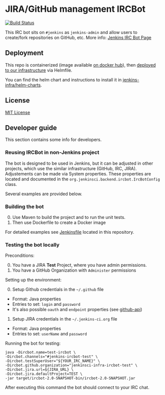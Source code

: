 # JIRA/GitHub management IRCBot

[![Build Status](https://ci.jenkins.io/job/Infra/job/ircbot/job/main/badge/icon)](https://ci.jenkins.io/job/Infra/job/ircbot/job/main/)

This IRC bot sits on `#jenkins` as `jenkins-admin` and allow users to create/fork repositories on GitHub, etc. More info: [Jenkins IRC Bot Page](https://jenkins.io/projects/infrastructure/ircbot/)

## Deployment

This repo is containerized (image available [on docker hub](https://hub.docker.com/r/jenkinsciinfra/ircbot/)), then [deployed to our infrastructure](https://github.com/jenkins-infra/kubernetes-management/blob/d843bf1f05334a3ca30394cca875b6d99492ab93/clusters/prodpublick8s.yaml#L116-L123) via Helmfile.

You can find the helm chart and instructions to install it in [jenkins-infra/helm-charts](https://github.com/jenkins-infra/helm-charts/tree/main/charts/ircbot).

## License

[MIT License](https://opensource.org/licenses/mit-license.php)

## Developer guide

This section contains some info for developers.

### Reusing IRCBot in non-Jenkins project

The bot is designed to be used in Jenkins, but it can be adjusted in other projects, 
which use the similar infrastructure (GitHub, IRC, JIRA). 
Adjustements can be made via System properties.
These properties are located and documented in the 
<code>org.jenkinsci.backend.ircbot.IrcBotConfig</code> class.

Several examples are provided below.

### Building the bot

0. Use Maven to build the project and to run the unit tests.
0. Then use Dockerfile to create a Docker image

For detailed examples see [Jenkinsfile](Jenkinsfile) located in this repository.

### Testing the bot locally

Preconditions:

0. You have a JIRA **Test** Project, where you have admin permissions.
1. You have a GitHub Organization with ```Administer``` permissions

Setting up the environment:

0. Setup Github credentials in the ```~/.github``` file
 * Format: Java properties
 * Entries to set: ```login``` and ```password```
 * It's also possible ```oauth``` and ```endpoint``` properties 
 (see [github-api](https://github.com/kohsuke/github-api))
1. Setup JIRA credentials in the ```~/.jenkins-ci.org``` file
 * Format: Java properties
 * Entries to set: ```userName``` and ```password```

Running the bot for testing:

```
java -Dircbot.name=test-ircbot \ 
-Dircbot.channels="#jenkins-ircbot-test" \ 
-Dircbot.testSuperUser="${YOUR_IRC_NAME}" \ 
-Dircbot.github.organization="jenkinsci-infra-ircbot-test" \
-Dircbot.jira.url=${JIRA_URL} \
-Dircbot.jira.defaultProject=TEST \
-jar target/ircbot-2.0-SNAPSHOT-bin/ircbot-2.0-SNAPSHOT.jar 
```
   
After executing this command the bot should connect to your IRC chat.
